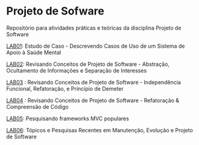 # Projeto de Sofware

Repositório para atividades práticas e teóricas da disciplina Projeto de Software


[LAB01](labs/lab-mentcare.md): Estudo de Caso - Descrevendo Casos de Uso de um Sistema de Apoio à Saúde Mental

[LAB02](labs/lab-conceitos-basicos-parte1.md): Revisando Conceitos de Projeto de Software - Abstração, Ocultamento de Informações e Separação de Interesses

[LAB03](labs/lab-conceitos-basicos-parte2.md)
: Revisando Conceitos de Projeto de Software - Independência Funcional, Refatoração, e Princípio de Demeter

[LAB04](labs/lab-conceitos-basicos-parte3.md)
: Revisando Conceitos de Projeto de Software - Refatoração & Compreensão de Código

[LAB05](labs/lab-mvc-framework.md): Pesquisando frameworks MVC populares

[LAB06](labs/lab-seminarios.md): Tópicos e Pesquisas Recentes em Manutenção, Evolução e Projeto de Software